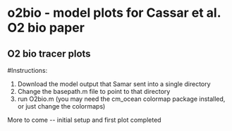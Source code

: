 # o2bio - model plots for Cassar et al. O2 bio paper

## O2 bio tracer plots

#Instructions:
1. Download the model output that Samar sent into a single directory
2. Change the basepath.m file to point to that directory
3. run O2bio.m (you may need the cm_ocean colormap package installed, or just change the colormaps)

More to come -- initial setup and first plot completed
